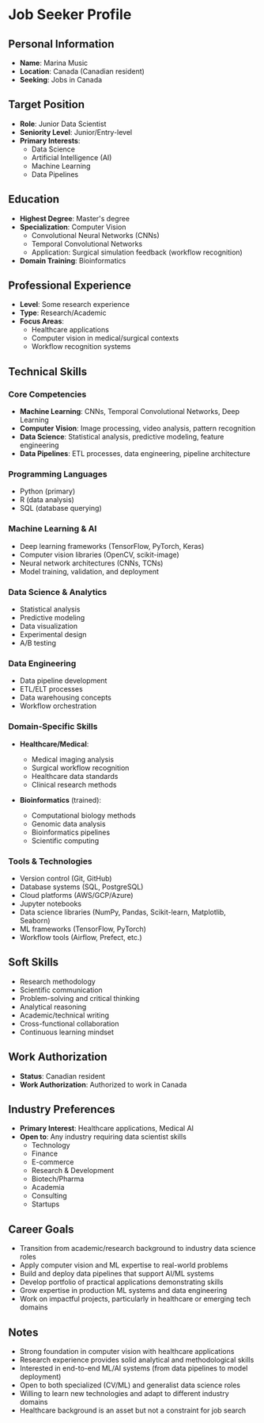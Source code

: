 # Job Seeker Profile

## Personal Information
- **Name**: Marina Music
- **Location**: Canada (Canadian resident)
- **Seeking**: Jobs in Canada

## Target Position
- **Role**: Junior Data Scientist
- **Seniority Level**: Junior/Entry-level
- **Primary Interests**:
  - Data Science
  - Artificial Intelligence (AI)
  - Machine Learning
  - Data Pipelines

## Education
- **Highest Degree**: Master's degree
- **Specialization**: Computer Vision
  - Convolutional Neural Networks (CNNs)
  - Temporal Convolutional Networks
  - Application: Surgical simulation feedback (workflow recognition)
- **Domain Training**: Bioinformatics

## Professional Experience
- **Level**: Some research experience
- **Type**: Research/Academic
- **Focus Areas**:
  - Healthcare applications
  - Computer vision in medical/surgical contexts
  - Workflow recognition systems

## Technical Skills

### Core Competencies
- **Machine Learning**: CNNs, Temporal Convolutional Networks, Deep Learning
- **Computer Vision**: Image processing, video analysis, pattern recognition
- **Data Science**: Statistical analysis, predictive modeling, feature engineering
- **Data Pipelines**: ETL processes, data engineering, pipeline architecture

### Programming Languages
- Python (primary)
- R (data analysis)
- SQL (database querying)

### Machine Learning & AI
- Deep learning frameworks (TensorFlow, PyTorch, Keras)
- Computer vision libraries (OpenCV, scikit-image)
- Neural network architectures (CNNs, TCNs)
- Model training, validation, and deployment

### Data Science & Analytics
- Statistical analysis
- Predictive modeling
- Data visualization
- Experimental design
- A/B testing

### Data Engineering
- Data pipeline development
- ETL/ELT processes
- Data warehousing concepts
- Workflow orchestration

### Domain-Specific Skills
- **Healthcare/Medical**:
  - Medical imaging analysis
  - Surgical workflow recognition
  - Healthcare data standards
  - Clinical research methods

- **Bioinformatics** (trained):
  - Computational biology methods
  - Genomic data analysis
  - Bioinformatics pipelines
  - Scientific computing

### Tools & Technologies
- Version control (Git, GitHub)
- Database systems (SQL, PostgreSQL)
- Cloud platforms (AWS/GCP/Azure)
- Jupyter notebooks
- Data science libraries (NumPy, Pandas, Scikit-learn, Matplotlib, Seaborn)
- ML frameworks (TensorFlow, PyTorch)
- Workflow tools (Airflow, Prefect, etc.)

## Soft Skills
- Research methodology
- Scientific communication
- Problem-solving and critical thinking
- Analytical reasoning
- Academic/technical writing
- Cross-functional collaboration
- Continuous learning mindset

## Work Authorization
- **Status**: Canadian resident
- **Work Authorization**: Authorized to work in Canada

## Industry Preferences
- **Primary Interest**: Healthcare applications, Medical AI
- **Open to**: Any industry requiring data scientist skills
  - Technology
  - Finance
  - E-commerce
  - Research & Development
  - Biotech/Pharma
  - Academia
  - Consulting
  - Startups

## Career Goals
- Transition from academic/research background to industry data science roles
- Apply computer vision and ML expertise to real-world problems
- Build and deploy data pipelines that support AI/ML systems
- Develop portfolio of practical applications demonstrating skills
- Grow expertise in production ML systems and data engineering
- Work on impactful projects, particularly in healthcare or emerging tech domains

## Notes
- Strong foundation in computer vision with healthcare applications
- Research experience provides solid analytical and methodological skills
- Interested in end-to-end ML/AI systems (from data pipelines to model deployment)
- Open to both specialized (CV/ML) and generalist data science roles
- Willing to learn new technologies and adapt to different industry domains
- Healthcare background is an asset but not a constraint for job search
